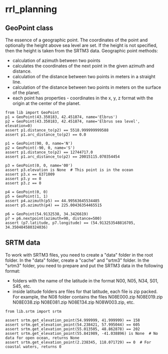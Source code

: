 # rrl_planning
## GeoPoint class
The essence of a geographic point.
The coordinates of the point and optionally the height above sea level are set. If the height is not specified, then the height is taken from the SRTM3 data.
Geographic point methods:
- calculation of azimuth between two points
- calculates the coordinates of the next point in the given azimuth and distance.
- calculation of the distance between two points in meters in a straight line.
- calculation of the distance between two points in meters on the surface of the planet.
- each point has properties - coordinates in the x, y, z format with the origin at the center of the planet.

```python3
from lib import GeoPoint
p1 = GeoPoint(43.350183, 42.451874, name='Elbrus')
p2 = GeoPoint(43.350183, 42.451874, name='Elbrus sea level', elevation=0)
assert p1.distance_to(p2) == 5518.999999999588
assert p1.arc_distance_to(p2) == 0.0

p1 = GeoPoint(90, 0, name='N')
p2 = GeoPoint(-90, 0, name='S')
assert p1.distance_to(p2) == 12744717.0
assert p1.arc_distance_to(p2) == 20015115.070354454

p3 = GeoPoint(0, 0, name='00')
assert p3.elevation is None  # This point is in the ocean
assert p3.x == 6371009
assert p3.y == 0
assert p3.z == 0

p4 = GeoPoint(0, 0)
p5 = GeoPoint(1, 1)
assert p4.azimuth(p5) == 44.99563645534485
assert p5.azimuth(p4) == 225.00436354465515

p6 = GeoPoint(54.9132538, 34.3426619)
p7 = p6.nextpoint(azimuth=90, distance=500)
assert (p7.latitude, p7.longitude) == (54.913253548816705, 34.350484580324036)
```

## SRTM data
To work with SRTM3 files, you need to create a "data" folder in the root folder.
In the "data" folder, create a "cache" and "srtm3" folder.
In the "srtm3" folder, you need to prepare and put the SRTM3 data in the following format:
- folders with the name of the latitude in the format N00, N05, N34, S01, S45, etc.
- inside latitude folders are files for that latitude, each file is zip packed. For example, the N08 folder contains the files N08E000.zip N08E019.zip N08E038.zip N08E081.zip N08E134.zip N08W003.zip, etc.

```python3
from lib.srtm import srtm

assert srtm.get_elevation_point(54.999999, 41.999999) == 158
assert srtm.get_elevation_point(54.238421, 57.995044) == 605
assert srtm.get_elevation_point(55.013505, 48.862878) == 202
assert srtm.get_elevation_point(55.841989, -41.038896) is None  # No data for open ocean, returns None
assert srtm.get_elevation_point(2.238345, 118.071729) == 0  # For coastal waters, returns 0
```
